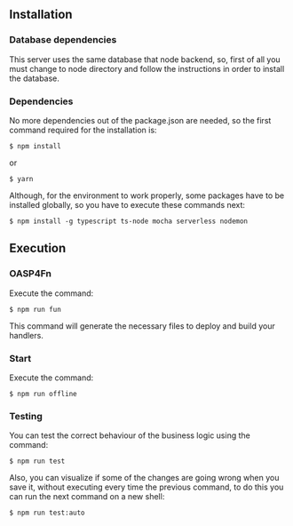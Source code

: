 ## Installation

### Database dependencies

This server uses the same database that node backend, so, first of all you must change to node directory and follow the instructions in order to install the database.

### Dependencies

No more dependencies out of the package.json are needed, so the first command required for the installation is:

    $ npm install

or

    $ yarn

Although, for the environment to work properly, some packages have to be installed globally, so you have to execute these commands next:

    $ npm install -g typescript ts-node mocha serverless nodemon

## Execution

### OASP4Fn

Execute the command:

    $ npm run fun

This command will generate the necessary files to deploy and build your handlers.

### Start

Execute the command:

    $ npm run offline

### Testing

You can test the correct behaviour of the business logic using the command:

    $ npm run test

Also, you can visualize if some of the changes are going wrong when you save it, without executing every time the previous command, to do this you can run the next command on a new shell:

    $ npm run test:auto